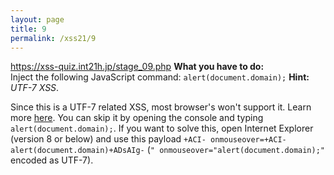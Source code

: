 ```yaml
---
layout: page
title: 9
permalink: /xss21/9
---
```

https://xss-quiz.int21h.jp/stage_09.php
**What you have to do:**  
Inject the following JavaScript command: `alert(document.domain);`
**Hint:** *UTF-7 XSS*.

Since this is a UTF-7 related XSS, most browser's won't support it. Learn more [here](https://en.wikipedia.org/wiki/UTF-7#Security).
You can skip it by opening the console and typing `alert(document.domain);`. If you want to solve this, open Internet Explorer (version 8 or below) and use this payload `+ACI- onmouseover=+ACI-alert(document.domain)+ADsAIg-` (`" onmouseover="alert(document.domain);"` encoded as UTF-7).
